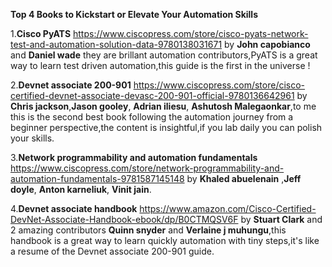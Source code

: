 **Top 4 Books to Kickstart or Elevate Your Automation Skills** 

1.**Cisco PyATS** https://www.ciscopress.com/store/cisco-pyats-network-test-and-automation-solution-data-9780138031671 by **John capobianco** and **Daniel wade** they are brillant automation contributors,PyATS is a great way to learn test driven automation,this guide is the first in the universe !


2.**Devnet associate 200-901** https://www.ciscopress.com/store/cisco-certified-devnet-associate-devasc-200-901-official-9780136642961 by **Chris jackson**,**Jason gooley**, **Adrian iliesu**, **Ashutosh Malegaonkar**,to me this is the second best book following the automation journey from a beginner perspective,the content is insightful,if you lab daily you can polish your skills.


3.**Network programmability and automation fundamentals** https://www.ciscopress.com/store/network-programmability-and-automation-fundamentals-9781587145148 by **Khaled abuelenain** ,**Jeff doyle**, **Anton karneliuk**, **Vinit jain**.


4.**Devnet associate handbook** https://www.amazon.com/Cisco-Certified-DevNet-Associate-Handbook-ebook/dp/B0CTMQSV6F by **Stuart Clark** and 2 amazing contributors **Quinn snyder** and **Verlaine j muhungu**,this handbook is a great way to learn quickly automation with tiny steps,it's like a resume of the Devnet associate 200-901 guide.






